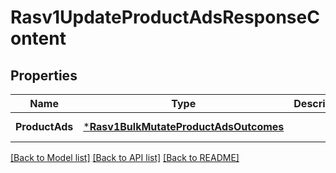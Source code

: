 # Rasv1UpdateProductAdsResponseContent

## Properties
Name | Type | Description | Notes
------------ | ------------- | ------------- | -------------
**ProductAds** | [***Rasv1BulkMutateProductAdsOutcomes**](RASv1BulkMutateProductAdsOutcomes.md) |  | [default to null]

[[Back to Model list]](../README.md#documentation-for-models) [[Back to API list]](../README.md#documentation-for-api-endpoints) [[Back to README]](../README.md)

